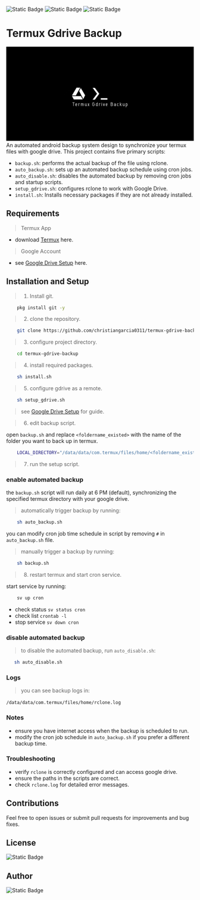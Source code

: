 ![Static Badge](https://img.shields.io/badge/termux-v.0.118.0-blue)
![Static Badge](https://img.shields.io/badge/rclone_cloud-green?link=https%3A%2F%2Frclone.org%2F)
![Static Badge](https://img.shields.io/badge/cronie_timed_task-red?link=https%3A%2F%2Fdocs.rockylinux.org%2Fguides%2Fautomation%2Fcronie%2F)

# Termux Gdrive Backup

![logo](/assets/logo.jpg)
An automated android backup system design to synchronize your termux files with google drive. This project contains five primary scripts:

- `backup.sh`: performs the actual backup of fhe file using rclone.
- `auto_backup.sh`: sets up an automated backup schedule using cron jobs.
- `auto_disable.sh`: disables the automated backup by removing cron jobs and startup scripts.
- `setup_gdrive.sh`: configures rclone to work with Google Drive.
-  `install.sh`: Installs necessary packages if they are not already installed.

## Requirements

> Termux App

- download [Termux](https://termux.en.uptodown.com/android/download) here.

> Google Account

- see [Google Drive Setup](https://github.com/christiangarcia0311/termux-gdrive-backup/tree/main/assets) here.

## Installation and Setup

> 1. Install git.

```bash
    pkg install git -y
```

> 2. clone the repository.

```bash
    git clone https://github.com/christiangarcia0311/termux-gdrive-backup
```

> 3. configure project directory.

```bash
    cd termux-gdrive-backup
```

> 4. install required packages.

```bash
    sh install.sh
```

> 5. configure gdrive as a remote.

```bash
    sh setup_gdrive.sh
```

> see [Google Drive Setup](https://github.com/christiangarcia0311/termux-gdrive-backup/tree/main/assets) for guide.

> 6. edit backup script.

open `backup.sh` and replace `<foldername_existed>` with the name of the folder you want to back up in termux.

```sh
    LOCAL_DIRECTORY="/data/data/com.termux/files/home/<foldername_existed>"
```

> 7. run the setup script.

### enable automated backup

the `backup.sh` script will run daily at 6 PM (default), synchronizing the specified termux directory with your google drive.

> automatically trigger backup by running:

```bash
    sh auto_backup.sh
```

you can modify cron job time schedule in script by removing `#` in `auto_backup.sh` file.

> manually trigger a backup by running:

```bash
    sh backup.sh
```

> 8. restart termux and start cron service.

start service by running:

```bash
    sv up cron
```

- check status `sv status cron`
- check list `crontab -l`
- stop service `sv down cron`

### disable automated backup

> to disable the automated backup, run `auto_disable.sh`:

```bash
   sh auto_disable.sh
```

### Logs

> you can see backup logs in:

`/data/data/com.termux/files/home/rclone.log`

### Notes

- ensure you have internet access when the backup is scheduled to run.
- modify the cron job schedule in `auto_backup.sh` if you prefer a different backup time.

### Troubleshooting

- verify `rclone` is correctly configured and can access google drive.
- ensure the paths in the scripts are correct.
- check `rclone.log` for detailed error messages.

## Contributions

Feel free to open issues or submit pull requests for improvements and bug fixes.

## License

![Static Badge](https://img.shields.io/badge/MIT-License-blue)


## Author

![Static Badge](https://img.shields.io/badge/Christian-Garcia-orange?link=https%3A%2F%2Fgithub.com%2Fchristiangarcia0311)